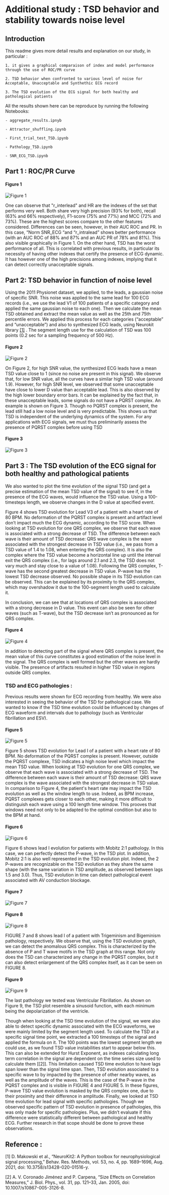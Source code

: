 # Additional study : TSD behavior and stability towards noise level

## Introduction

This readme gives more detail results and explanation on our study, in particular  :
    
    1. it gives a graphical comparaison of index and model performance through the use of ROC/PR curve

    2. TSD behavior when confronted to various level of noise for Acceptable, Unacceptable and Synthethic ECG record
    
    3. The TSD evolution of the ECG signal for both healthy and pathological patients

All the results shown here can be reproduce by running the following Notebooks:

    - aggregate_results.ipnyb

    - Attractor_shuffling.ipynb

    - First_trial_test_TSD.ipynb

    - Pathology_TSD.ipynb

    - SNR_ECG_TSD.ipynb

## Part 1 : ROC/PR Curve 
#### Figure 1
![Figure 1](Images/Figure10.png "Figure 1: ROC and PR curves and AUC value (for each curve) for all indexes tested as well as the TSD based SQA method. These AUC curves are obtained using our label convention (i.e., unacceptable ECG are the class 1 we want to predict). The AUC value is given in the legend. The black dashed line corresponds to the case where the model has no class separation capacity (with AUC = 0.5)")

One can observe that "r\_interlead" and HR are the indexes of the set that performs very well.  Both share very high precision (93% for both), recall (63% and 66% respectively), F1-score (75% and 77%) and MCC (72% and 73%). These are the highest scores compare to the other features considered. Differences can be seen, however, in their AUC ROC and PR. In this case, “Norm SNR\_ECG  “and “r\_intralead” shows better performance (with an AUC ROC of 88% and 87% and an AUC PR of 78% and 81%). This also visible graphically in Figure 1. On the other hand, TSD has the worst performance of all. This is correlated with previous results, in particular its necessity of having other indexes that certify the presence of ECG dynamic. It has however one of the high precisions among indexes, implying that it can detect correctly unacceptable signals.

## Part 2: TSD behavior in function of noise level

Using the 2011 Physionet dataset, we applied, to the leads, a gaussian noise of specific SNR. This noise was applied to the same lead for 100 ECG records (i.e., we use the lead V1 of 100 patients of a specific category and applied the same gaussian noise to each one). Then we calculate the mean TSD obtained and extract the mean value as well as the 25th and 75th percentile errors. We applied this process for each categories (“acceptable” and “unacceptable”) and also to synthesized ECG leads, using Neurokit library [[1]](#1) . The segment length use for the calculation of TSD was 100 points (0.2 sec for a sampling frequency of 500 Hz).
#### Figure 2
![Figure 2](Images/Figure1.png "Figure 2 : Evolution of the mean TSD value in functions of the observational noise level. Using the physionet 2011 dataset, we have this evolution for each category as well as purely synthesize ECG lead.")

On Figure 2, for high SNR value, the synthesized ECG leads have a mean TSD value close to 1 (since no noise are present in this signal). We observe that, for low SNR value, all the curves have a similar high TSD value (around 1.9). However, for high SNR level, we observed that some unacceptable have close to lower D value than acceptable lead. This is also observed by the high lower boundary error bars. It can be explained by the fact that, in these unacceptable leads, some signals do not have a PQRST complex. An example is shown on Figure 3. Though no PQRST complex is present, the lead still had a low noise level and is very predictable. This shows us that TSD is independent of the underlying dynamics of the system. For any applications with ECG signals, we must thus preliminarily assess the presence of PQRST complex before using TSD
#### Figure 3
![Figure 3](Images/Figure2.png "Figure 3 : Example of an unacceptable lead with low TSD value")

## Part 3 : The TSD evolution of the ECG signal for both healthy and pathological patients

We also wanted to plot the time evolution of the signal TSD (and get a precise estimation of the mean TSD value of the signal) to see if, in the presence of the ECG waves, would influence the TSD value. Using a 100-timesteps length, we observe changes in the D value at specified event. 

Figure 4 shows TSD evolution for Lead V3 of a patient with a heart rate of 80 BPM. No deformation of the PQRST complex is present and artifact level don’t impact much the ECG dynamic, according to the TSD score.  When looking at TSD evolution for one QRS complex, we observe that each wave is associated with a strong decrease of TSD. The difference between each wave is their amount of TSD decrease: QRS wave complex is the wave associated with the strongest decrease in TSD value (i.e., we pass from a TSD value of 1.4 to 1.08, when entering the QRS complex). It is also the complex where the TSD value become a horizontal line up until the interval exit the QRS complex (i.e., for lags around 2.1 and 2.3, the TSD does not vary much and stay close to a value of 1.08). Following the QRS complex, T-wave has the second greatest decrease in TSD value. P-wave has the lowest TSD decrease observed. No possible shape in its TSD evolution can be observed. This can be explained by its proximity to the QRS complex, which may overshadow it due to the 100-segment length used to calculate it.

In conclusion, we can see that at locations of QRS complex is associated with a strong decrease in D value. This event can also be seen for other waves (such as T-wave), but the TSD decrease isn’t as pronounced as for QRS complex. 
#### Figure 4
![Figure 4](Images/Figure3.png "Figure 4 : TSD time evolution of Lead I signal from two different patients, under sinus rhythm with 30 BPM.")

In addition to detecting part of the signal where QRS complex is present, the mean value of this curve constitutes a good estimation of the noise level in the signal. The QRS complex is well formed but the other waves are hardly visible. The presence of artifacts resulted in higher TSD value in regions outside QRS complex.

### TSD and ECG pathologies : 

Previous results were shown for ECG recording from healthy. We were also interested in seeing the behavior of the TSD for pathological case. We wanted to know if the TSD time evolution could be influenced by changes of ECG waveform and intervals due to pathology (such as Ventricular fibrillation and ESV).
#### Figure 5
![Figure 5](Images/Figure5.png "Figure 5 : TSD evolution for different lags of a 100 points long interval through the signal. The lead recording used in this figure came from a patient showing bradycardia and no changes in ECG waveform")

Figure 5 shows TSD evolution for Lead I of a patient with a heart rate of 80 BPM. No deformation of the PQRST complex is present. However, outside the PQRST complexe, TSD indicates a high noise level which impact the mean TSD value.  When looking at TSD evolution for one QRS complex, we observe that each wave is associated with a strong decrease of TSD. The difference between each wave is their amount of TSD decrease: QRS wave complex is the wave associated with the strongest decrease in TSD value. In comparison to Figure 4, the patient's heart rate may impact the TSD evolution as well as the window length to use. Indeed, as BPM increase, PQRST complexes gets closer to each other, making it more difficult to distinguish each wave using a 100 length time window. This prooves that windows need not only to be adapted to the optimal condition but also to the BPM at hand.

#### Figure 6
![Figure 6](Images/Figure6.png "Figure 6 : TSD evolution for different lags of a 100 points long interval through the signal. The lead recording used in this figure came from a patient showing a Mobitz 2:1 conduction pathology (i.e., Block of AV conduction leading to apparition of 2 P-wave for 1 QRS wave")

Figure 6 shows lead I evolution for patients with Mobitz 2:1 pathology. In this case, we can perfectly detect the P-wave, in the TSD plot. In addition, Mobitz 2:1 is also well represented in the TSD evolution plot. Indeed, the 2 P-waves are recognizable on the TSD evolution as they share the same shape (with the same variation in TSD amplitude, as observed between lags 1.5 and 3.0). Thus, TSD evolution in time can detect pathological event associated with AV conduction blockage.
#### Figure 7
![Figure 7](Images/Figure7.png "Figure 7: TSD evolution for different lags of a 100 points long interval through the signal. The lead recording used in this figure came from a patient showing a Trigeminism pathology (i.e., presence of an PVC (or ESA) due to excitable node, that send a shock after two heartbeats. Trigeminism is characterized by presence of additional P-wave (noted P’) which is followed by a PVC).")
#### Figure 8
![Figure 8](Images/Figure8.png "Figure 8 : TSD evolution for different lags of a 100 points long interval through the signal. The lead recording used in this figure came from a patient showing a Bigeminism pathology (i.e., presence of an PVC (or ESA) due to excitable node, that send a shoch after one heartbeat).")


FIGURE 7 and 8 shows lead I of a patient with Trigeminism and Bigeminism pathology, respectively. We observe that, using the TSD evolution graph, we can detect the anomalous QRS complex. This is characterized by the absence of P and T wave motifs in the TSD graph at this range. Not only does the TSD can characterized any change in the PQRST complex, but it can also detect enlargement of the QRS complex itself, as it can be seen on FIGURE 8.
#### Figure 9
![Figure 9](Images/Figure9.png "Figure 9 : TSD evolution for different lags of a 100 points long interval through the signal. The lead recording used in this figure came from a patient showing Ventricular Fibrillation (i.e., Multiple ventricular nodes discharging rapidly).")

The last pathology we tested was Ventricular Fibrillation. As shown on Figure 9, the TSD plot resemble a sinusoid function, with each minimum being the depolarization of the ventricle. 

Though when looking at the TSD time evolution of the signal, we were also able to detect specific dynamic associated with the ECG waveforms, we were mainly limited by the segment length used. To calculate the TSD at a specific signal time point, we extracted a 100 timesteps  of the signal and applied the formula on it. The 100 points was the lowest segment length we could use, as we found TSD value instabilities start to appear below this. This can also be extended for Hurst Exponent, as indexes calculating long term correlation in the signal are dependent on the time series size used to calculate them [[2]]. This limitation caused TSD time evolution to have lags span lower than the signal time span. Then, TSD evolution associated to a specific wave to by impacted by the presence of other nearby waves, as well as the amplitude of the waves. This is the case of the P-wave in the PQRST complex and is visible in FIGURE 4 and FIGURE 5. In these figures, P-wave TSD value evolution is masked by the QRS complex one, due to their proximity and their difference in amplitude. Finally, we looked at TSD time evolution for lead signal with specific pathologies. Though we observed specific pattern of TSD evolution in presence of pathologies, this was only made for specific pathologies. Plus, we didn’t evaluate if this difference were statistically different between pathological and healthy ECG. Further research in that scope should be done to prove these observations.

## Reference : 
<a id="1">[1]</a>
D. Makowski et al., “NeuroKit2: A Python toolbox for neurophysiological signal processing,” Behav. Res. Methods, vol. 53, no. 4, pp. 1689–1696, Aug. 2021, doi: 10.3758/s13428-020-01516-y.

<a id="2">[2]</a>
A. V. Coronado Jiménez and P. Carpena, “Size Effects on Correlation Measures,” J. Biol. Phys., vol. 31, pp. 121–33, Jan. 2005, doi: 10.1007/s10867-005-3126-8.